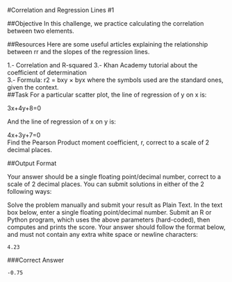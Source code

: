 #Correlation and Regression Lines #1

##Objective 
In this challenge, we practice calculating the correlation between two elements.

##Resources 
Here are some useful articles explaining the relationship between rr and the slopes of the regression lines.

  1.- Correlation and R-squared
  3.- Khan Academy tutorial about the coefficient of determination  
  3.- Formula: r2 = bxy × byx where the symbols used are the standard ones, given the context.  
##Task 
For a particular scatter plot, the line of regression of y on x is:

3x+4y+8=0  

And the line of regression of x on y is:

4x+3y+7=0  
Find the Pearson Product moment coefficient, r, correct to a scale of 2 decimal places.

##Output Format

Your answer should be a single floating point/decimal number, correct to a scale of 2 decimal places. You can submit solutions in either of the 2 following ways:

Solve the problem manually and submit your result as Plain Text. In the text box below, enter a single floating point/decimal number.
Submit an R or Python program, which uses the above parameters (hard-coded), then computes and prints the score.
Your answer should follow the format below, and must not contain any extra white space or newline characters:

```
4.23  
```

###Correct Answer
```
-0.75  
```

